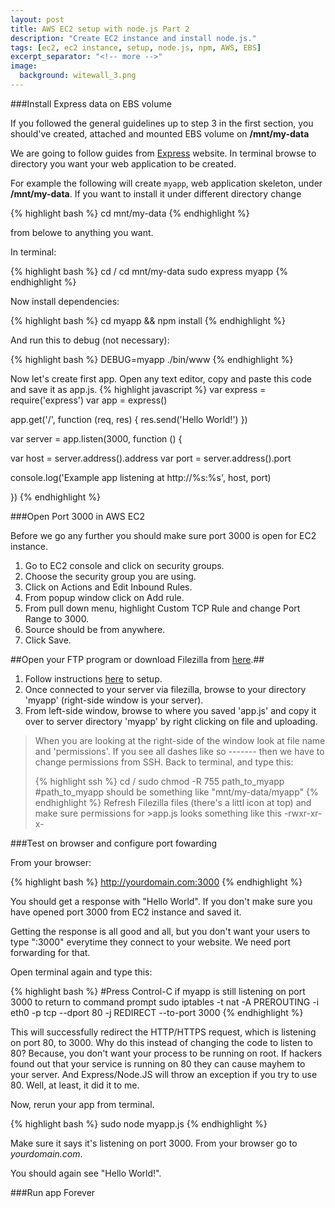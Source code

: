 ```yaml
---
layout: post
title: AWS EC2 setup with node.js Part 2
description: "Create EC2 instance and install node.js."
tags: [ec2, ec2 instance, setup, node.js, npm, AWS, EBS]
excerpt_separator: "<!-- more -->"
image:
  background: witewall_3.png
---
```


###Install Express data on EBS volume

<!--more-->
If you followed the general guidelines up to step 3 in the first section, you should've created, attached and mounted EBS volume on **/mnt/my-data**

We are going to follow guides from [Express](http://expressjs.com/starter/generator.html) website.  In terminal browse to directory you want your web application to be created.

For example the following will create `myapp`, web application skeleton, under **/mnt/my-data**.  If you want to install it under different directory change 

{% highlight bash %}
cd mnt/my-data
{% endhighlight %}

from belowe to anything you want.

In terminal:

{% highlight bash %}
cd /
cd mnt/my-data
sudo express myapp
{% endhighlight %}

Now install dependencies:

{% highlight bash %}
cd myapp && npm install
{% endhighlight %}

And run this to debug (not necessary):

{% highlight bash %}
DEBUG=myapp ./bin/www
{% endhighlight %}

Now let's create first app.
Open any text editor, copy and paste this code and save it as app.js.
{% highlight javascript %}
var express = require('express')
var app = express()

app.get('/', function (req, res) {
  res.send('Hello World!')
})

var server = app.listen(3000, function () {

  var host = server.address().address
  var port = server.address().port

  console.log('Example app listening at http://%s:%s', host, port)

})
{% endhighlight %}

###Open Port 3000 in AWS EC2

Before we go any further you should make sure port 3000 is open for EC2 instance.

1. Go to EC2 console and click on security groups.
2. Choose the security group you are using.
3. Click on Actions and Edit Inbound Rules.
4. From popup window click on Add rule.
5. From pull down menu, highlight Custom TCP Rule and change Port Range to 3000.
6. Source should be from anywhere.
7. Click Save.

##Open your FTP program or download Filezilla from [here](http://www.filezilla.com).##

1. Follow instructions [here](http://dhoqk.github.io/filezilla-configuration.md) to setup.
2. Once connected to your server via filezilla, browse to your directory 'myapp' (right-side window is your server).
3. From left-side window, browse to where you saved 'app.js' and copy it over to server directory 'myapp' by right clicking on file and uploading.

>When you are looking at the right-side of the window look at file name and 'permissions'.
>If you see all dashes like so ------- then we have to change permissions from SSH.
>Back to terminal, and type this:
>
>{% highlight ssh %}
>cd /
>sudo chmod -R 755 path_to_myapp
>#path_to_myapp should be something like "mnt/my-data/myapp"
>{% endhighlight %}
>Refresh Filezilla files (there's a littl icon at top) and make sure permissions for >app.js looks something like this
>-rwxr-xr-x-

###Test on browser and configure port fowarding

From your browser:

{% highlight bash %}
http://yourdomain.com:3000
{% endhighlight %}

You should get a response with "Hello World".  If you don't make sure you have opened port 3000 from EC2 instance and saved it.

Getting the response is all good and all, but you don't want your users to type ":3000" everytime they connect to your website.  We need port forwarding for that.

Open terminal again and type this:

{% highlight bash %}
#Press Control-C if myapp is still listening on port 3000 to return to command prompt
sudo iptables -t nat -A PREROUTING -i eth0 -p tcp --dport 80 -j REDIRECT --to-port 3000
{% endhighlight %}

This will successfully redirect the HTTP/HTTPS request, which is listening on port 80, to 3000.  Why do this instead of changing the code to listen to 80?  Because, you don't want your process to be running on root.  If hackers found out that your service is running on 80 they can cause mayhem to your server.  And Express/Node.JS will throw an exception if you try to use 80.  Well, at least, it did it to me.

Now, rerun your app from terminal.

{% highlight bash %}
sudo node myapp.js
{% endhighlight %}

Make sure it says it's listening on port 3000.
From your browser go to _yourdomain.com_.

You should again see "Hello World!".

###Run app Forever
